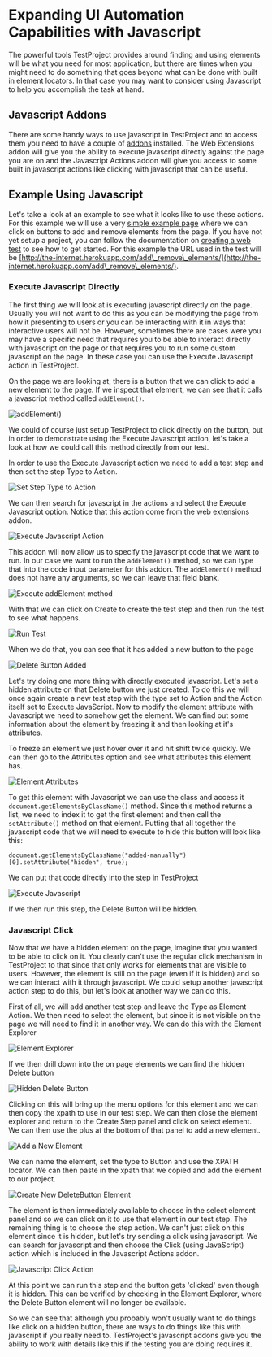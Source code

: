 # Expanding UI Automation Capabilities with Javascript

The powerful tools TestProject provides around finding and using elements will be what you need for most application, but there are times when you might need to do something that goes beyond what can be done with built in element locators. In that case you may want to consider using Javascript to help you accomplish the task at hand.

## Javascript Addons

There are some handy ways to use javascript in TestProject and to access them you need to have a couple of [addons](../../testproject-addons/using-addons-in-the-testproject-recorder.md) installed. The Web Extensions addon will give you the ability to execute javascript directly against the page you are on and the Javascript Actions addon will give you access to some built in javascript actions like clicking with javascript that can be useful.

## Example Using Javascript

Let's take a look at an example to see what it looks like to use these actions. For this example we will use a very [simple example page](http://the-internet.herokuapp.com/add\_remove\_elements/) where we can click on buttons to add and remove elements from the page. If you have not yet setup a project, you can follow the documentation on [creating a web test](../../using-the-smart-test-recorder/web-testing/) to see how to get started. For this example the URL used in the test will be [http://the-internet.herokuapp.com/add\_remove\_elements/](http://the-internet.herokuapp.com/add\_remove\_elements/).

### Execute Javascript Directly

The first thing we will look at is executing javascript directly on the page. Usually you will not want to do this as you can be modifying the page from how it presenting to users or you can be interacting with it in ways that interactive users will not be. However, sometimes there are cases were you may have a specific need that requires you to be able to interact directly with javascript on the page or that requires you to run some custom javascript on the page. In these case you can use the Execute Javascript action in TestProject.

On the page we are looking at, there is a button that we can click to add a new element to the page. If we inspect that element, we can see that it calls a javascript method called `addElement()`.

![addElement()](<../../.gitbook/assets/image (141).png>)

We could of course just setup TestProject to click directly on the button, but in order to demonstrate using the Execute Javascript action, let's take a look at how we could call this method directly from our test.

In order to use the Execute Javascript action we need to add a test step and then set the step Type to Action.

![Set Step Type to Action](<../../.gitbook/assets/image (143).png>)

We can then search for javascript in the actions and select the Execute Javascript option. Notice that this action come from the web extensions addon.

![Execute Javascript Action](<../../.gitbook/assets/image (60).png>)

This addon will now allow us to specify the javascript code that we want to run. In our case we want to run the `addElement()` method, so we can type that into the code input parameter for this addon. The `addElement()` method does not have any arguments, so we can leave that field blank.

![Execute addElement method](<../../.gitbook/assets/image (93).png>)

With that we can click on Create to create the test step and then run the test to see what happens.

![Run Test](<../../.gitbook/assets/image (184).png>)

When we do that, you can see that it has added a new button to the page

![Delete Button Added](<../../.gitbook/assets/image (155) (1).png>)

Let's try doing one more thing with directly executed javascript. Let's set a hidden attribute on that Delete button we just created. To do this we will once again create a new test step with the type set to Action and the Action itself set to Execute JavaScript. Now to modify the element attribute with Javascript we need to somehow get the element. We can find out some information about the element by freezing it and then looking at it's attributes.

To freeze an element we just hover over it and hit shift twice quickly. We can then go to the Attributes option and see what attributes this element has.

![Element Attributes](<../../.gitbook/assets/image (140).png>)

To get this element with Javascript we can use the class and access it `document.getElementsByClassName()` method. Since this method returns a list, we need to index it to get the first element and then call the `setAttribute()` method on that element. Putting that all together the javascript code that we will need to execute to hide this button will look like this:

```
document.getElementsByClassName("added-manually")[0].setAttribute("hidden", true);
```

We can put that code directly into the step in TestProject

![Execute Javascript](<../../.gitbook/assets/image (187).png>)

If we then run this step, the Delete Button will be hidden.

### Javascript Click

Now that we have a hidden element on the page, imagine that you wanted to be able to click on it. You clearly can't use the regular click mechanism in TestProject to that since that only works for elements that are visible to users. However, the element is still on the page (even if it is hidden) and so we can interact with it through javascript. We could setup another javascript action step to do this, but let's look at another way we can do this.

First of all, we will add another test step and leave the Type as Element Action. We then need to select the element, but since it is not visible on the page we will need to find it in another way. We can do this with the Element Explorer

![Element Explorer](<../../.gitbook/assets/image (54).png>)

If we then drill down into the on page elements we can find the hidden Delete button

![Hidden Delete Button](<../../.gitbook/assets/image (91).png>)

Clicking on this will bring up the menu options for this element and we can then copy the xpath to use in our test step. We can then close the element explorer and return to the Create Step panel and click on select element. We can then use the plus at the bottom of that panel to add a new element.

![Add a New Element](<../../.gitbook/assets/image (132) (1).png>)

We can name the element, set the type to Button and use the XPATH locator. We can then paste in the xpath that we copied and add the element to our project.

![Create New DeleteButton Element](<../../.gitbook/assets/image (150).png>)

The element is then immediately available to choose in the select element panel and so we can click on it to use that element in our test step. The remaining thing is to choose the step action. We can't just click on this element since it is hidden, but let's try sending a click using javascript. We can search for javascript and then choose the Click (using JavaScript) action which is included in the Javascript Actions addon.

![Javascript Click Action](<../../.gitbook/assets/image (11).png>)

At this point we can run this step and the button gets 'clicked' even though it is hidden. This can be verified by checking in the Element Explorer, where the Delete Button element will no longer be available.

So we can see that although you probably won't usually want to do things like click on a hidden button, there are ways to do things like this with javascript if you really need to. TestProject's javascript addons give you the ability to work with details like this if the testing you are doing requires it.
